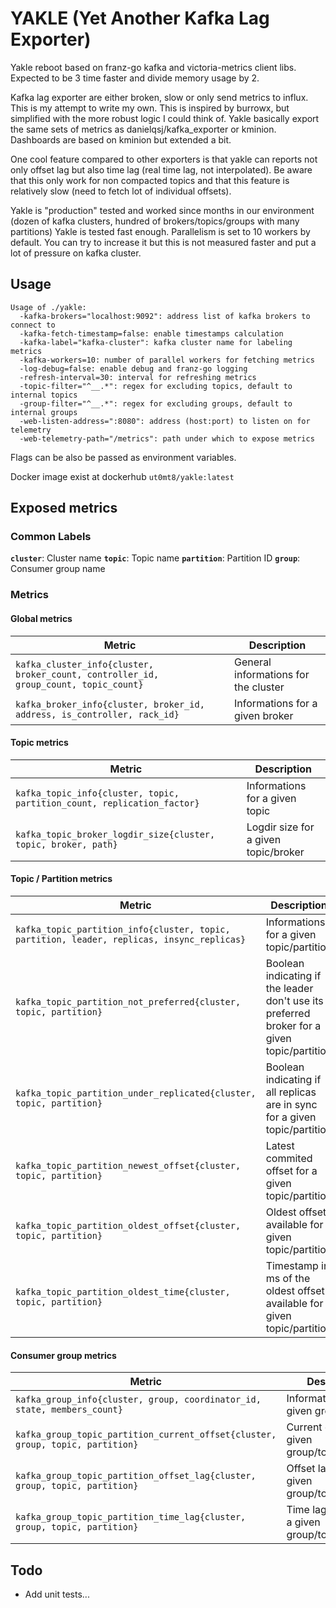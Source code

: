 # YAKLE (Yet Another Kafka Lag Exporter)

Yakle reboot based on franz-go kafka and victoria-metrics client libs. 
Expected to be 3 time faster and divide memory usage by 2.

Kafka lag exporter are either broken, slow or only send metrics to influx.
This is my attempt to write my own. This is inspired by burrowx, but simplified with the more robust logic I could think of.
Yakle basically export the same sets of metrics as danielqsj/kafka_exporter or kminion. Dashboards are based on kminion but extended a bit.

One cool feature compared to other exporters is that yakle can reports not only offset lag but also time lag (real time lag, not interpolated).
Be aware that this only work for non compacted topics and that this feature is relatively slow (need to fetch lot of individual offsets).

Yakle is "production" tested and worked since months in our environment (dozen of kafka clusters, hundred of brokers/topics/groups with many partitions)
Yakle is tested fast enough. Parallelism is set to 10 workers by default. You can try to increase it but this is not measured faster and put a lot of pressure on kafka cluster.

## Usage

```
Usage of ./yakle:
  -kafka-brokers="localhost:9092": address list of kafka brokers to connect to
  -kafka-fetch-timestamp=false: enable timestamps calculation
  -kafka-label="kafka-cluster": kafka cluster name for labeling metrics
  -kafka-workers=10: number of parallel workers for fetching metrics
  -log-debug=false: enable debug and franz-go logging
  -refresh-interval=30: interval for refreshing metrics
  -topic-filter="^__.*": regex for excluding topics, default to internal topics
  -group-filter="^__.*": regex for excluding groups, default to internal groups
  -web-listen-address=":8080": address (host:port) to listen on for telemetry
  -web-telemetry-path="/metrics": path under which to expose metrics
```

Flags can be also be passed as environment variables. 

Docker image exist at dockerhub `ut0mt8/yakle:latest`

## Exposed metrics

### Common Labels

**`cluster`**: Cluster name
**`topic`**: Topic name
**`partition`**: Partition ID 
**`group`**: Consumer group name


### Metrics

#### Global metrics
| Metric | Description |
| --- | --- |
| `kafka_cluster_info{cluster, broker_count, controller_id, group_count, topic_count}` | General informations for the cluster |
| `kafka_broker_info{cluster, broker_id, address, is_controller, rack_id}` | Informations for a given broker |

#### Topic metrics
| Metric | Description |
| --- | --- |
| `kafka_topic_info{cluster, topic, partition_count, replication_factor}` | Informations for a given topic |
| `kafka_topic_broker_logdir_size{cluster, topic, broker, path}` | Logdir size for a given topic/broker |

#### Topic / Partition metrics
| Metric | Description |
| --- | --- |
| `kafka_topic_partition_info{cluster, topic, partition, leader, replicas, insync_replicas}` | Informations for a given topic/partition |
| `kafka_topic_partition_not_preferred{cluster, topic, partition}` | Boolean indicating if the leader don't use its preferred broker for a given topic/partition |
| `kafka_topic_partition_under_replicated{cluster, topic, partition}` | Boolean indicating if all replicas are in sync for a given topic/partition |
| `kafka_topic_partition_newest_offset{cluster, topic, partition}` | Latest commited offset for a given topic/partition |
| `kafka_topic_partition_oldest_offset{cluster, topic, partition}` | Oldest offset available for a given topic/partition |
| `kafka_topic_partition_oldest_time{cluster, topic, partition}` | Timestamp in ms of the oldest offset available for a given topic/partition |


#### Consumer group metrics
| Metric | Description |
| --- | --- |
| `kafka_group_info{cluster, group, coordinator_id, state, members_count}` | Informations for a given group |
| `kafka_group_topic_partition_current_offset{cluster, group, topic, partition}` | Current offset for a given group/topic/partition |
| `kafka_group_topic_partition_offset_lag{cluster, group, topic, partition}` | Offset lag for a given group/topic/partition |
| `kafka_group_topic_partition_time_lag{cluster, group, topic, partition}` | Time lag (in ms) for a given group/topic/partition |



## Todo

 - Add unit tests...

